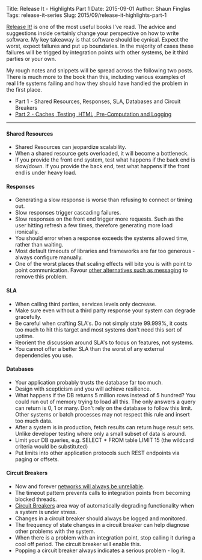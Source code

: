 Title: Release It - Highlights Part 1
Date: 2015-09-01
Author: Shaun Finglas
Tags: release-it-series
Slug: 2015/09/release-it-highlights-part-1

[Release It!](https://pragprog.com/book/mnee/release-it) is one of the
most useful books I've read. The advice and suggestions inside certainly
change your perspective on how to write software. My key takeaway is
that software should be cynical. Expect the worst, expect failures and
put up boundaries. In the majority of cases these failures will be
trigged by integration points with other systems, be it third parties or
your own.

My rough notes and snippets will be spread across the following two
posts. There is much more to the book than this, including various
examples of real life systems failing and how they should have handled
the problem in the first place.

-   Part 1 - Shared Resources, Responses, SLA, Databases and Circuit
    Breakers
-   [Part 2 - Caches, Testing, HTML, Pre-Computation and
    Logging](http://blog.shaunfinglas.co.uk/2015/09/release-it-highlights-part-2.html)

------------------------------------------------------------------------

#### Shared Resources

-   Shared Resources can jeopardize scalability.
-   When a shared resource gets overloaded, it will become a bottleneck.
-   If you provide the front end system, test what happens if the back
    end is slow/down. If you provide the back end, test what happens if
    the front end is under heavy load.

#### Responses

-   Generating a slow response is worse than refusing to connect or
    timing out.
-   Slow responses trigger cascading failures.
-   Slow responses on the front end trigger more requests. Such as the
    user hitting refresh a few times, therefore generating more load
    ironically.
-   You should error when a response exceeds the systems allowed time,
    rather than waiting.
-   Most default timeouts of libraries and frameworks are far too
    generous - always configure manually.
-   One of the worst places that scaling effects will bite you is with
    point to point communication. Favour [other alternatives such as
    messaging](http://blog.shaunfinglas.co.uk/2015/08/queue-centric-work-pattern.html)
    to remove this problem.

#### SLA

-   When calling third parties, services levels only decrease.
-   Make sure even without a third party response your system can
    degrade gracefully.
-   Be careful when crafting SLA's. Do not simply state 99.999%, it
    costs too much to hit this target and most systems don't need this
    sort of uptime.
-   Reorient the discussion around SLA's to focus on features, not
    systems.
-   You cannot offer a better SLA than the worst of any external
    dependencies you use.

#### Databases

-   Your application probably trusts the database far too much.
-   Design with scepticism and you will achieve resilience.
-   What happens if the DB returns 5 million rows instead of 5 hundred?
    You could run out of memory trying to load all this. The only
    answers a query can return is 0, 1 or many. Don't rely on the
    database to follow this limit. Other systems or batch processes may
    not respect this rule and insert too much data.
-   After a system is in production, fetch results can return huge
    result sets. Unlike developer testing where only a small subset of
    data is around.
-   Limit your DB queries, e.g. SELECT \* FROM table LIMIT 15 (the
    wildcard criteria would be substituted)
-   Put limits into other application protocols such REST endpoints via
    paging or offsets.

#### Circuit Breakers

-   Now and forever [networks will always be
    unreliable](https://en.wikipedia.org/wiki/Fallacies_of_distributed_computing).
-   The timeout pattern prevents calls to integration points from
    becoming blocked threads.
-   [Circuit
    Breakers](http://martinfowler.com/bliki/CircuitBreaker.html) area
    way of automatically degrading functionality when a system is under
    stress.
-   Changes in a circuit breaker should always be logged and monitored.
-   The frequency of state changes in a circuit breaker can help
    diagnose other problems with the system.
-   When there is a problem with an integration point, stop calling it
    during a cool off period. The circuit breaker will enable this.
-   Popping a circuit breaker always indicates a serious problem - log
    it.